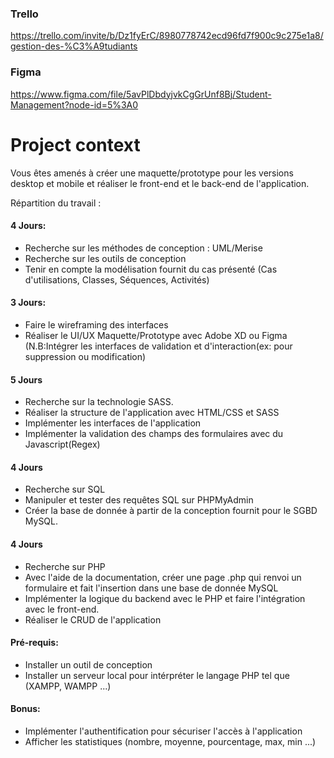 ### Trello
https://trello.com/invite/b/Dz1fyErC/8980778742ecd96fd7f900c9c275e1a8/gestion-des-%C3%A9tudiants
### Figma
https://www.figma.com/file/5avPlDbdyjvkCgGrUnf8Bj/Student-Management?node-id=5%3A0

# Project context
Vous êtes amenés à créer une maquette/prototype pour les versions desktop et mobile et réaliser le front-end et le back-end de l'application.

Répartition du travail :

#### 4 Jours:

- Recherche sur les méthodes de conception : UML/Merise
- Recherche sur les outils de conception
- Tenir en compte la modélisation fournit du cas présenté (Cas d'utilisations, Classes, Séquences, Activités)
#### 3 Jours:

- Faire le wireframing des interfaces
- Réaliser le UI/UX Maquette/Prototype avec Adobe XD ou Figma (N.B:Intégrer les interfaces de validation et d'interaction(ex: pour suppression ou modification)
#### 5 Jours

- Recherche sur la technologie SASS.
- Réaliser la structure de l'application avec HTML/CSS et SASS
- Implémenter les interfaces de l'application
- Implémenter la validation des champs des formulaires avec du Javascript(Regex)
#### 4 Jours

- Recherche sur SQL
- Manipuler et tester des requêtes SQL sur PHPMyAdmin
- Créer la base de donnée à partir de la conception fournit pour le SGBD MySQL.
#### 4 Jours

- Recherche sur PHP
- Avec l'aide de la documentation, créer une page .php qui renvoi un formulaire et fait l'insertion dans une base de donnée MySQL
- Implémenter la logique du backend avec le PHP et faire l'intégration avec le front-end.
- Réaliser le CRUD de l'application
#### Pré-requis:

- Installer un outil de conception
- Installer un serveur local pour intérpréter le langage PHP tel que (XAMPP, WAMPP ...)
#### Bonus:

- Implémenter l'authentification pour sécuriser l'accès à l'application
- Afficher les statistiques (nombre, moyenne, pourcentage, max, min ...)
